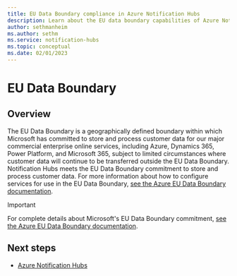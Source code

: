 ```yaml
---
title: EU Data Boundary compliance in Azure Notification Hubs
description: Learn about the EU data boundary capabilities of Azure Notification Hubs. 
author: sethmanheim
ms.author: sethm
ms.service: notification-hubs
ms.topic: conceptual
ms.date: 02/01/2023
---
```


# EU Data Boundary

## Overview

The EU Data Boundary is a geographically defined boundary within which Microsoft has committed to store and process customer data for our major commercial enterprise online services, including Azure, Dynamics 365, Power Platform, and Microsoft 365, subject to limited circumstances where customer data will continue to be transferred outside the EU Data Boundary. Notification Hubs meets the EU Data Boundary commitment to store and process customer data. For more information about how to configure services for use in the EU Data Boundary, [see the Azure EU Data Boundary documentation](/privacy/eudb/eu-data-boundary-learn).

> [!IMPORTANT]
> For complete details about Microsoft's EU Data Boundary commitment, [see the Azure EU Data Boundary documentation](/privacy/eudb/eu-data-boundary-learn).

## Next steps

- [Azure Notification Hubs](notification-hubs-push-notification-overview.md)
